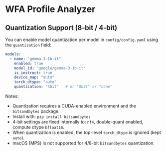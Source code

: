 # WFA Profile Analyzer

## Quantization Support (8-bit / 4-bit)

You can enable model quantization per model in `config/config.yaml` using the `quantization` field:

```yaml
models:
  - name: "gemma-3-1b-it"
    enabled: true
    model_id: "google/gemma-3-1b-it"
    is_instruct: true
    device_map: "auto"
    torch_dtype: "auto"
    quantization: "4bit"   # or "8bit" or "none"
```

Notes:
- Quantization requires a CUDA-enabled environment and the `bitsandbytes` package.
- Install with: `pip install bitsandbytes`
- 4-bit settings are fixed internally to: `nf4`, double-quant enabled, compute dtype `bfloat16`.
- When quantization is enabled, the top-level `torch_dtype` is ignored (kept `auto`).
- macOS (MPS) is not supported for 4/8-bit `bitsandbytes` quantization.


